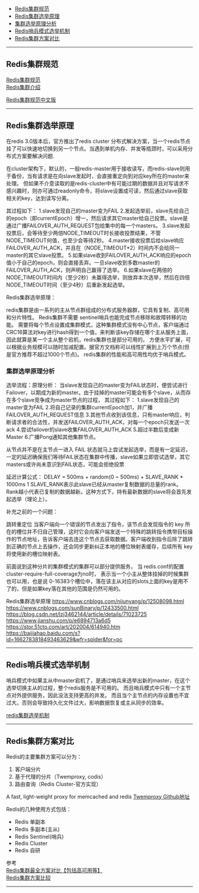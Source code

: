 - [Redis集群规范](#Redis集群规范)
- [Redis集群选举原理](#Redis集群选举原理)
- [集群选举原理分析](#集群选举原理分析)
- [Redis哨兵模式选举机制](#Redis哨兵模式选举机制)
- [Redis集群方案对比](#Redis集群方案对比)





---------------------------------------------------------------------------------------------------------------------

## Redis集群规范
[Redis集群规范](https://redis.io/topics/cluster-spec/)  
[Redis集群介绍](https://redis.io/topics/cluster-tutorial)


[Redis集群规范中文版](http://www.redis.cn/topics/cluster-spec.html)












---------------------------------------------------------------------------------------------------------------------
## Redis集群选举原理


在redis 3.0版本后，官方推出了redis cluster 分布式解决方案，当一个redis节点挂了可以快速地切换到另一个节点。当遇到单机内存、并发等瓶颈时，可以采用分布式方案要解决问题.

在cluster架构下，默认的，一般redis-master用于接收读写，而redis-slave则用于备份，当有请求是在向slave发起时，会直接重定向到对应key所在的master来处理。
但如果不介意读取的是redis-cluster中有可能过期的数据并且对写请求不感兴趣时，则亦可通过readonly命令，将slave设置成可读，然后通过slave获取相关的key，达到读写分离。



其过程如下：
1.slave发现自己的master变为FAIL
2.发起选举前，slave先给自己的epoch（即currentEpoch）增一，然后请求其它master给自己投票。slave是通过广播FAILOVER_AUTH_REQUEST包给集中的每一个masters。
3.slave发起投票后，会等待至少两倍NODE_TIMEOUT时长接收投票结果，不管NODE_TIMEOUT何值，也至少会等待2秒。
4.master接收投票后给slave响应FAILOVER_AUTH_ACK，并且在（NODE_TIMEOUT*2）时间内不会给同一master的其它slave投票。
5.如果slave收到FAILOVER_AUTH_ACK响应的epoch值小于自己的epoch，则会直接丢弃。一旦slave收到多数master的FAILOVER_AUTH_ACK，则声明自己赢得了选举。
6.如果slave在两倍的NODE_TIMEOUT时间内（至少2秒）未赢得选举，则放弃本次选举，然后在四倍NODE_TIMEOUT时间（至少4秒）后重新发起选举。



Redis集群选举原理：

redis集群是由一系列的主从节点群组成的分布式服务器群，它具有复制、高可用和分片特性。
Redis集群不需要 sentinel哨兵也能完成节点移除和故障转移的功能。
需要将每个节点设置成集群模式，这种集群模式没有中心节点，客户端通过CRC16算法对key进行hash得到一个值，来判断该key存储在哪个主从服务上面，因此就算是某一个主从整个宕机，redis集群也是部分可用的。
方便水平扩展，可以根据业务规模可以随时加减配置。据官方文档称可以线性扩展到上万个节点(但是官方推荐不超过1000个节点)。
redis集群的性能和高可用性均优于哨兵模式。


### 集群选举原理分析

选举流程：原理分析：
当slave发现自己的master变为FAIL状态时，便尝试进行Failover，以期成为新的master。由于挂掉的master可能会有多个slave，从而存在多个slave竞争成为master节点的过程， 其过程如下：
1.slave发现自己的master变为FAIL
2.将自己记录的集群currentEpoch加1，并广播FAILOVER_AUTH_REQUEST信息
3.其他节点收到该信息，只有master响应，判断请求者的合法性，并发送FAILOVER_AUTH_ACK，对每一个epoch只发送一次ack
4.尝试failover的slave收集FAILOVER_AUTH_ACK
5.超过半数后变成新Master
6.广播Pong通知其他集群节点。


从节点并不是在主节点一进入 FAIL 状态就马上尝试发起选举，而是有一定延迟，一定的延迟确保我们等待FAIL状态在集群中传播，slave如果立即尝试选举，其它masters或许尚未意识到FAIL状态，可能会拒绝投票

延迟计算公式：
DELAY = 500ms + random(0 ~ 500ms) + SLAVE_RANK * 1000ms
1
SLAVE_RANK表示此slave已经从master复制数据的总量的rank。Rank越小代表已复制的数据越新。这种方式下，持有最新数据的slave将会首先发起选举（理论上）。

补充之前的一个问题：

跳转重定位
当客户端向一个错误的节点发出了指令，该节点会发现指令的 key 所在的槽位并不归自己管理，这时它会向客户端发送一个特殊的跳转指令携带目标操作的节点地址，告诉客户端去连这个节点去获取数据。客户端收到指令后除了跳转到正确的节点上去操作，还会同步更新纠正本地的槽位映射表缓存，后续所有 key 将使用新的槽位映射表。


前面说到这种分片的集群模式的集群可以部分提供服务， 当 redis.conf的配置cluster-require-full-coverage为no时， 表示当一个小主从整体挂掉的时候集群也可以用，也是说 0-16383个槽位中，落在该主从对应的slots上面的key是用不了的，但是如果key落在其他的范围是仍然可用的。






Redis集群选举原理
https://www.cnblogs.com/nijunyang/p/12508098.html
https://www.cnblogs.com/sunBinary/p/12433500.html
https://blog.csdn.net/lzj3462144/article/details/71023725
https://www.jianshu.com/p/e6894713a6d5
https://stor.51cto.com/art/202004/614940.htm
https://baijiahao.baidu.com/s?id=1662783818493463629&wfr=spider&for=pc



---------------------------------------------------------------------------------------------------------------------

## Redis哨兵模式选举机制

哨兵模式中如果主从中master宕机了，是通过哨兵来选举出新的master，在这个选举切换主从的过程，整个redis服务是不可用的。
而且哨兵模式中只有一个主节点对外提供服务，因此没法支持更高的并发。
而且当个主节点的内存设置也不宜过大。否则会导致持久化文件过大，影响数据恢复或主从同步的效率。




[redis集群选举机制](https://blog.csdn.net/sz85850597/article/details/86751215)






---------------------------------------------------------------------------------------------------------------------
## Redis集群方案对比


Redis的主要集群方案可以分为：
1. 客户端分片
2. 基于代理的分片（Twemproxy, codis）
3. 路由查询（Redis Cluster-官方实现）



A fast, light-weight proxy for memcached and redis
[Twemproxy Github地址](https://github.com/twitter/twemproxy)



Redis的几种使用方式包括：
- Redis 单副本
- Redis 多副本(主从)
- Redis Sentinel(哨兵)
- Redis Cluster
- Redis 自研



参考  
[Redis集群最全方案对比【包括高可用等】](https://blog.csdn.net/fenglei0415/article/details/83757634)  
[Redis集群方案比较](https://my.oschina.net/xiaominmin/blog/1618740)


---------------------------------------------------------------------------------------------------------------------









